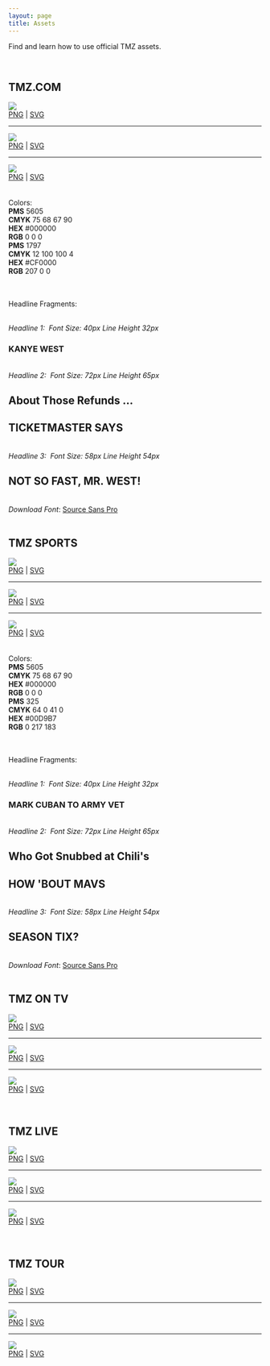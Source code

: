 ```yaml
---
layout: page
title: Assets
---
```


<div class="logos">

Find and learn how to use official TMZ assets.

<br>

<h2 id="tmz-com" class="header space-up">TMZ.COM</h2>
     <img class="pull-left" src="/brand-resource/images/tmz-logo-image.jpg" />
     <div class="pull-right download-links center-block">
       <a href="/brand-resource/logos/png/tmz-logo-image.png" download="tmz-logo-image.png">PNG</a> | 
       <a href="/brand-resource/logos/svg/tmz-tv-logo-red.svg" download="tmz-logo-image.svg">SVG</a>
     </div>
     <div class="clearfix"></div>
     <hr>
     <img class="pull-left" src="/brand-resource/images/tmz-logo-image-blk.jpg" />
     <div class="pull-right download-links center-block">
        <a href="/brand-resource/logos/png/tmz-logo-image-blk.png" download="tmz-logo-image-blk.png">PNG</a> | 
        <a href="/brand-resource/logos/svg/tmz-logo-blk.svg" download="tmz-logo-image-blk.svg">SVG</a>
     </div>
     <div class="clearfix"></div>
     <hr>
     <img class="pull-left" src="/brand-resource/images/tmz-logo-image-wht.jpg" />
     <div class="pull-right download-links center-block">
        <a href="/brand-resource/logos/png/tmz-logo-image-wht.png" download="tmz-logo-image-wht.png">PNG</a> | 
        <a href="/brand-resource/logos/svg/tmz-logo-wht.svg" download="tmz-logo-image-wht.svg">SVG</a>
     </div>
     <div class="clearfix"></div>
  <br><br>
  Colors:
  <br>
  
  <div class="color-sampler pull-left">
    <div class="color-box bg-black pull-left">
    </div>
    <div class="pull-left">
      <b>PMS</b> 5605 <br>
      <b>CMYK</b> 75 68 67  90 <br>
      <b>HEX</b> #000000 <br>
      <b>RGB</b> 0 0 0
    </div>
    <div class="clearfix"></div>
  </div>  
  <div class="color-sampler pull-left">
      <div class="color-box bg-red pull-left">
      </div>
      <div class="pull-left">
        <b>PMS</b> 1797 <br>
        <b>CMYK</b> 12 100 100  4 <br>
        <b>HEX</b> #CF0000 <br>
        <b>RGB</b> 207 0 0
      </div>
      <div class="clearfix"></div>
  </div>  
  <div class="clearfix"></div>
  
  <br><br>
  Headline Fragments:
  <br><br>
  <div class="fragments">
    <em>Headline 1:  &nbsp;<span>Font Size: 40px Line Height 32px</span></em>
    <h3 class="headline">KANYE WEST</h3>
    <br>
    <em>Headline 2:  &nbsp;<span>Font Size: 72px Line Height 65px</span></em>
     <h2 class="headline small">About Those Refunds ...</h2>
     <h2 class="headline">            
            TICKETMASTER SAYS 
     </h2>
    <br>
    <em>Headline 3:  &nbsp;<span>Font Size: 58px Line Height 54px</span></em>
    <h2 class="headline">
           NOT SO FAST, MR. WEST!
    </h2>   
  </div>
  <br>
  <em>Download Font</em>:  
  <a href="/font/SourceSansPro-Bold.ttf" download="SourceSansPro.ttf">
     Source Sans Pro
  </a>
  <br/><br>
 
<h2 id="tmz-sports" class="header space-up">TMZ SPORTS</h2>
      <img class="pull-left" src="/brand-resource/images/tmz-sports-logo-image.jpg" />
      <div class="pull-right download-links  center-block">
           <a href="/brand-resource/logos/png/tmz-sports-logo-image.png" download="tmz-sports-logo-image.png">PNG</a> | 
           <a href="/brand-resource/logos/svg/tmz-sports-logo-image.svg" download="tmz-sports-logo-image.svg">SVG</a>
      </div>
      <div class="clearfix"></div>
      <hr>
      <img class="pull-left" src="/brand-resource/images/tmz-sports-logo-image-blk.jpg" />
      <div class="pull-right download-links center-block">
           <a href="/brand-resource/logos/png/tmz-sports-logo-image-blk.png" download="tmz-sports-logo-image-blk.png">PNG</a> | 
           <a href="/brand-resource/logos/svg/tmz-sports-logo-image-blk.svg" download="tmz-sports-logo-image-blk.svg">SVG</a>
      </div>
      <div class="clearfix"></div>
      <hr>
      <img class="pull-left" src="/brand-resource/images/tmz-sports-logo-image-wht.jpg" />
      <div class="pull-right download-links  center-block">
            <a href="/brand-resource/logos/png/tmz-sports-logo-image-wht.png" download="tmz-sports-logo-image-wht.png">PNG</a> | 
            <a href="/brand-resource/logos/svg/tmz-sports-logo-image-wht.svg" download="tmz-sports-logo-image-wht.svg">SVG</a>
      </div>
      <div class="clearfix"></div>
      <br><br>
 Colors:
 <br>
    
 <div class="color-sampler pull-left">
     <div class="color-box bg-black pull-left">
     </div>
     <div class="pull-left">
       <b>PMS</b> 5605 <br>
       <b>CMYK</b> 75 68 67  90 <br>
       <b>HEX</b> #000000 <br>
       <b>RGB</b> 0 0 0
     </div>
     <div class="clearfix"></div>
 </div>    
 <div class="color-sampler pull-left">
       <div class="color-box bg-sky pull-left">
       </div>
       <div class="pull-left">
         <b>PMS</b> 325 <br>
         <b>CMYK</b> 64 0 41 0 <br>
         <b>HEX</b> #00D9B7 <br>
         <b>RGB</b> 0 217 183
       </div>
       <div class="clearfix"></div>
 </div>    
 <div class="clearfix"></div>
 
 <br><br>
 Headline Fragments:
 <br><br>
 <div class="fragments">
     <em>Headline 1: &nbsp;<span>Font Size: 40px Line Height 32px</span></em>
     <h3 class="headline">MARK CUBAN TO ARMY VET</h3>
     <br>
     <em>Headline 2: &nbsp;<span>Font Size: 72px Line Height 65px</span></em>
      <h2 class="headline small">Who Got Snubbed at Chili's</h2>
      <h2 class="headline">            
             HOW 'BOUT MAVS
      </h2>
     <br>
     <em>Headline 3: &nbsp;<span>Font Size: 58px Line Height 54px</span></em>
     <h2 class="headline">
            SEASON TIX?
     </h2>    
 </div>
 <br>
 <em>Download Font</em>: 
 <a href="/font/SourceSansPro-Bold.ttf" download="SourceSansPro.ttf">
     Source Sans Pro
 </a>
 <br/><br>
 
<h2 id="tmz-on-tv" class="header space-up">TMZ ON TV</h2>   
     <img class="pull-left" src="/brand-resource/images/tmz-on-tv-logo-image.jpg" />
     <div class="pull-right download-links  center-block">
         <a href="/brand-resource/logos/png/tmz-on-tv-logo-image-wht.png" download="tmz-on-tv-logo-image-wht.png">PNG</a> | 
         <a href="/brand-resource/logos/svg/tmz-on-tv-logo-image.svg" download="tmz-on-tv-logo-image.svg">SVG</a>
     </div>
     <div class="clearfix"></div>
     <hr>
     <img class="pull-left" src="/brand-resource/images/tmz-on-tv-logo-image-blk.jpg" />
     <div class="pull-right download-links  center-block">
         <a href="/brand-resource/logos/png/tmz-on-tv-logo-image-blk.png" download="tmz-on-tv-logo-image-blk.png">PNG</a> | 
         <a href="/brand-resource/logos/svg/tmz-on-tv-logo-image-blk.svg" download="tmz-on-tv-logo-image-blk.svg">SVG</a>
     </div>
     <div class="clearfix"></div>
     <hr>
     <img class="pull-left" src="/brand-resource/images/tmz-on-tv-logo-image-wht.jpg" />
     <div class="pull-right download-links  center-block">
         <a href="/brand-resource/logos/png/tmz-on-tv-logo-image-wht.png" download="tmz-on-tv-logo-image-wht.png">PNG</a> | 
         <a href="/brand-resource/logos/svg/tmz-on-tv-logo-image-wht.svg" download="tmz-on-tv-logo-image-wht.svg">SVG</a>
     </div>
     <div class="clearfix"></div>
     <br/><br>
 
<h2 id="tmz-live" class="header space-up">TMZ LIVE</h2>   
     <img class="pull-left" src="/brand-resource/images/tmz-live-logo-image.jpg" />
     <div class="pull-right download-links  center-block">
         <a href="/brand-resource/logos/png/tmz-live-logo-image.png" download="tmz-live-logo-image.png">PNG</a> | 
         <a href="/brand-resource/logos/svg/tmz-live-logo-image.svg" download="tmz-live-logo-image.svg">SVG</a>
     </div>
     <div class="clearfix"></div>
     <hr>
     <img class="pull-left" src="/brand-resource/images/tmz-live-logo-image-blk.jpg" />
     <div class="pull-right download-links  center-block">
         <a href="/brand-resource/logos/png/tmz-live-logo-image-blk.png" download="tmz-live-logo-image-blk.png">PNG</a> | 
         <a href="/brand-resource/logos/svg/tmz-live-logo-image-blk.svg" download="tmz-live-logo-image-blk.svg">SVG</a>
     </div>
     <div class="clearfix"></div>
     <hr>
     <img class="pull-left" src="/brand-resource/images/tmz-live-logo-image-wht.jpg" />
     <div class="pull-right download-links  center-block">
          <a href="/brand-resource/logos/png/tmz-live-logo-image-wht.png" download="tmz-live-logo-image-wht.png">PNG</a> | 
          <a href="/brand-resource/logos/svg/tmz-live-logo-image-wht.svg" download="tmz-live-logo-image-wht.svg">SVG</a>
     </div>
     <div class="clearfix"></div>
     <br/><br>
 
<h2 id="tmz-tour" class="header space-up">TMZ TOUR</h2>   
     <img class="pull-left" src="/brand-resource/images/tmz-tour-logo-image.jpg" />
     <div class="pull-right download-links  center-block">
          <a href="/brand-resource/logos/png/tmz-tour-logo-image.png" download="tmz-tour-logo-image.png">PNG</a> | 
          <a href="/brand-resource/logos/svg/tmz-tour-logo-image.svg" download="tmz-tour-logo-image.svg">SVG</a>
     </div>
     <div class="clearfix"></div>
     <hr>
     <img class="pull-left" src="/brand-resource/images/tmz-tour-logo-image-blk.jpg" />
     <div class="pull-right download-links  center-block">
          <a href="/brand-resource/logos/png/tmz-tour-logo-image-blk.png" download="tmz-tour-logo-image-blk.png">PNG</a> | 
          <a href="/brand-resource/logos/svg/tmz-tour-logo-image-blk.svg" download="tmz-tour-logo-image-blk.svg">SVG</a>
     </div>
     <div class="clearfix"></div>
     <hr>
     <img class="pull-left" src="/brand-resource/images/tmz-tour-logo-image-wht.jpg" />
     <div class="pull-right download-links  center-block">
          <a href="/brand-resource/logos/png/tmz-tour-logo-image-wht.png" download="tmz-tour-logo-image-wht.png">PNG</a> | 
          <a href="/brand-resource/logos/svg/tmz-tour-logo-image-wht.svg" download="tmz-tour-logo-image-wht.svg">SVG</a>
     </div>
     <div class="clearfix"></div>
</div>



